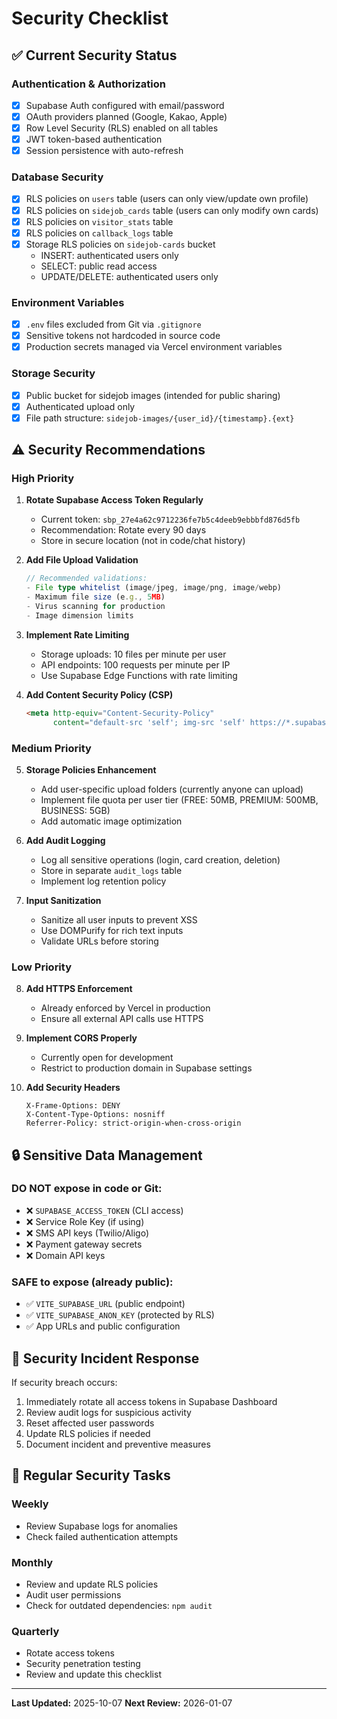 # Security Checklist

## ✅ Current Security Status

### Authentication & Authorization
- [x] Supabase Auth configured with email/password
- [x] OAuth providers planned (Google, Kakao, Apple)
- [x] Row Level Security (RLS) enabled on all tables
- [x] JWT token-based authentication
- [x] Session persistence with auto-refresh

### Database Security
- [x] RLS policies on `users` table (users can only view/update own profile)
- [x] RLS policies on `sidejob_cards` table (users can only modify own cards)
- [x] RLS policies on `visitor_stats` table
- [x] RLS policies on `callback_logs` table
- [x] Storage RLS policies on `sidejob-cards` bucket
  - INSERT: authenticated users only
  - SELECT: public read access
  - UPDATE/DELETE: authenticated users only

### Environment Variables
- [x] `.env` files excluded from Git via `.gitignore`
- [x] Sensitive tokens not hardcoded in source code
- [x] Production secrets managed via Vercel environment variables

### Storage Security
- [x] Public bucket for sidejob images (intended for public sharing)
- [x] Authenticated upload only
- [x] File path structure: `sidejob-images/{user_id}/{timestamp}.{ext}`

## ⚠️ Security Recommendations

### High Priority

1. **Rotate Supabase Access Token Regularly**
   - Current token: `sbp_27e4a62c9712236fe7b5c4deeb9ebbbfd876d5fb`
   - Recommendation: Rotate every 90 days
   - Store in secure location (not in code/chat history)

2. **Add File Upload Validation**
   ```typescript
   // Recommended validations:
   - File type whitelist (image/jpeg, image/png, image/webp)
   - Maximum file size (e.g., 5MB)
   - Virus scanning for production
   - Image dimension limits
   ```

3. **Implement Rate Limiting**
   - Storage uploads: 10 files per minute per user
   - API endpoints: 100 requests per minute per IP
   - Use Supabase Edge Functions with rate limiting

4. **Add Content Security Policy (CSP)**
   ```html
   <meta http-equiv="Content-Security-Policy"
         content="default-src 'self'; img-src 'self' https://*.supabase.co data:; script-src 'self' 'unsafe-inline'">
   ```

### Medium Priority

5. **Storage Policies Enhancement**
   - Add user-specific upload folders (currently anyone can upload)
   - Implement file quota per user tier (FREE: 50MB, PREMIUM: 500MB, BUSINESS: 5GB)
   - Add automatic image optimization

6. **Add Audit Logging**
   - Log all sensitive operations (login, card creation, deletion)
   - Store in separate `audit_logs` table
   - Implement log retention policy

7. **Input Sanitization**
   - Sanitize all user inputs to prevent XSS
   - Use DOMPurify for rich text inputs
   - Validate URLs before storing

### Low Priority

8. **Add HTTPS Enforcement**
   - Already enforced by Vercel in production
   - Ensure all external API calls use HTTPS

9. **Implement CORS Properly**
   - Currently open for development
   - Restrict to production domain in Supabase settings

10. **Add Security Headers**
    ```
    X-Frame-Options: DENY
    X-Content-Type-Options: nosniff
    Referrer-Policy: strict-origin-when-cross-origin
    ```

## 🔒 Sensitive Data Management

### DO NOT expose in code or Git:
- ❌ `SUPABASE_ACCESS_TOKEN` (CLI access)
- ❌ Service Role Key (if using)
- ❌ SMS API keys (Twilio/Aligo)
- ❌ Payment gateway secrets
- ❌ Domain API keys

### SAFE to expose (already public):
- ✅ `VITE_SUPABASE_URL` (public endpoint)
- ✅ `VITE_SUPABASE_ANON_KEY` (protected by RLS)
- ✅ App URLs and public configuration

## 📝 Security Incident Response

If security breach occurs:
1. Immediately rotate all access tokens in Supabase Dashboard
2. Review audit logs for suspicious activity
3. Reset affected user passwords
4. Update RLS policies if needed
5. Document incident and preventive measures

## 🔄 Regular Security Tasks

### Weekly
- Review Supabase logs for anomalies
- Check failed authentication attempts

### Monthly
- Review and update RLS policies
- Audit user permissions
- Check for outdated dependencies: `npm audit`

### Quarterly
- Rotate access tokens
- Security penetration testing
- Review and update this checklist

---

**Last Updated:** 2025-10-07
**Next Review:** 2026-01-07
